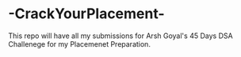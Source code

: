 # -CrackYourPlacement-

This repo will have all my submissions for Arsh Goyal's 45 Days DSA Challenege for my Placemenet Preparation.
